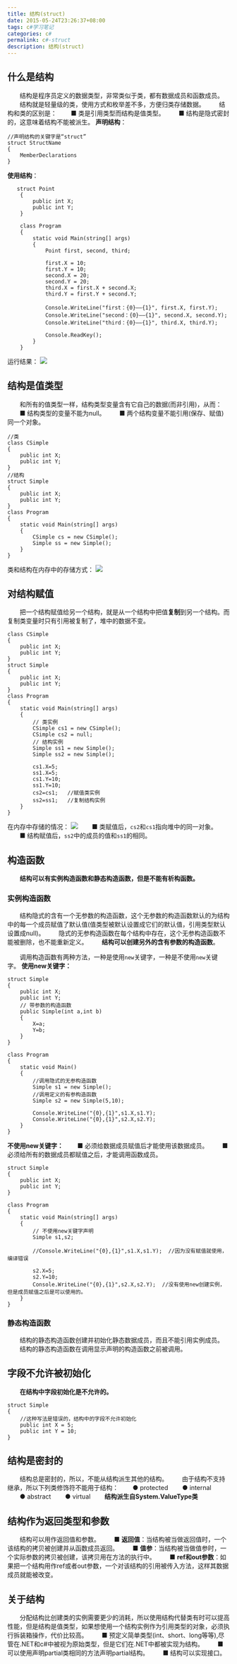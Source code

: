 ```yaml
---
title: 结构(struct)
date: 2015-05-24T23:26:37+08:00
tags: c#学习笔记
categories: c#
permalink: c#-struct
description: 结构(struct)
---
```

## 什么是结构
　　结构是程序员定义的数据类型，非常类似于类，都有数据成员和函数成员。
　　结构就是轻量级的类，使用方式和枚举差不多，方便归类存储数据。
　　结构和类的区别是：
　　■ 类是引用类型而结构是值类型。
　　■ 结构是隐式密封的，这意味着结构不能被派生。
**声明结构**：
```
//声明结构的关键字是“struct”
struct StructName
{
    MemberDeclarations
}
```
<!--more-->
**使用结构**：
```
   struct Point
    {
        public int X;
        public int Y;
    }

    class Program
    {
        static void Main(string[] args)
        {
            Point first, second, third;

            first.X = 10;
            first.Y = 10;
            second.X = 20;
            second.Y = 20;
            third.X = first.X + second.X;
            third.Y = first.Y + second.Y;

            Console.WriteLine("first：{0}——{1}", first.X, first.Y);
            Console.WriteLine("second：{0}——{1}", second.X, second.Y);
            Console.WriteLine("third：{0}——{1}", third.X, third.Y);

            Console.ReadKey();
        }
    }
```
运行结果：
![](/image/cSharp/cSharp75.png)

## 结构是值类型
　　和所有的值类型一样，结构类型变量含有它自己的数据(而非引用)，从而：
　　■ 结构类型的变量不能为null。
　　■ 两个结构变量不能引用(保存、赋值)同一个对象。

```
//类
class CSimple 
{
    public int X;
    public int Y;
}
//结构
struct Simple
{
    public int X;
    public int Y;
}
class Program
{
    static void Main(string[] args)
    {
        CSimple cs = new CSimple();
        Simple ss = new Simple();
    }
}
```
类和结构在内存中的存储方式：
![](/image/cSharp/cSharp76.png)

## 对结构赋值
　　把一个结构赋值给另一个结构，就是从一个结构中把值**复制**到另一个结构。而复制类变量时只有引用被复制了，堆中的数据不变。
```
class CSimple
{
    public int X;
    public int Y;
}
struct Simple
{
    public int X;
    public int Y;
}
class Program
{
    static void Main(string[] args)
    {
        // 类实例
        CSimple cs1 = new CSimple();
        CSimple cs2 = null;
        // 结构实例
        Simple ss1 = new Simple();
        Simple ss2 = new Simple();
        
        cs1.X=5;
        ss1.X=5;
        cs1.Y=10;
        ss1.Y=10;
        cs2=cs1;   //赋值类实例
        ss2=ss1;   //复制结构实例
    }
}
```
在内存中存储的情况：
![](/image/cSharp/cSharp77.png)
　　■ 类赋值后，`cs2`和`cs1`指向堆中的同一对象。
　　■ 结构赋值后，`ss2`中的成员的值和`ss1`的相同。　

## 构造函数
　　**结构可以有实例构造函数和静态构造函数，但是不能有析构函数。**

### 实例构造函数
　　结构隐式的含有一个无参数的构造函数，这个无参数的构造函数默认的为结构中的每一个成员赋值了默认值(值类型被默认设置成它们的默认值，引用类型默认设置成null)。
　　隐式的无参构造函数在每个结构中存在，这个无参构造函数不能被删除，也不能重新定义。
　　**结构可以创建另外的含有参数的构造函数**。

　　调用构造函数有两种方法，一种是使用`new`关键字，一种是不使用`new`关键字。
**使用new关键字：**
```
struct Simple
{
    public int X;
    public int Y;
    // 带参数的构造函数
    public Simple(int a,int b)
    {
        X=a;
        Y=b;
    }
}

class Program
{
    static void Main()
    {
        //调用隐式的无参构造函数
        Simple s1 = new Simple();
        //调用定义的有参构造函数
        Simple s2 = new Simple(5,10);
        
        Console.WriteLine("{0},{1}",s1.X,s1.Y);
        Console.WriteLine("{0},{1}",s2.X,s2.Y);
    }
}
```
**不使用new关键字：**
　　■ 必须给数据成员赋值后才能使用该数据成员。
　　■ 必须给所有的数据成员都赋值之后，才能调用函数成员。
```
struct Simple
{
    public int X;
    public int Y;
}

class Program
{
    static void Main(string[] args)
    {
        // 不使用new关键字声明
        Simple s1,s2;
        
        //Console.WriteLine("{0},{1}",s1.X,s1.Y);  //因为没有赋值就使用，编译错误
        
        s2.X=5;
        s2.Y=10;
        Console.WriteLine("{0},{1}",s2.X,s2.Y);  //没有使用new创建实例，但是成员赋值之后是可以使用的。
    }
}
```

### 静态构造函数
　　结构的静态构造函数创建并初始化静态数据成员，而且不能引用实例成员。
　　结构的静态构造函数在调用显示声明的构造函数之前被调用。

## 字段不允许被初始化
　　**在结构中字段初始化是不允许的。**
```
struct Simple
{
    //这种写法是错误的，结构中的字段不允许初始化
    public int X = 5;
    public int Y = 10;
}
```

## 结构是密封的
　　结构总是密封的，所以，不能从结构派生其他的结构。
　　由于结构不支持继承，所以下列类修饰符不能用于结构：
　　● protected
　　● internal
　　● abstract
　　● virtual
　　**结构派生自System.ValueType类**

## 结构作为返回类型和参数
　　结构可以用作返回值和参数。
　　■ **返回值**：当结构被当做返回值时，一个该结构的拷贝被创建并从函数成员返回。
　　■ **值参**：当结构被当做值参时，一个实际参数的拷贝被创建，该拷贝用在方法的执行中。
　　■ **ref和out参数**：如果把一个结构用作ref或者out参数，一个对该结构的引用被传入方法，这样其数据成员就能被改变。

## 关于结构
　　分配结构比创建类的实例需要更少的消耗，所以使用结构代替类有时可以提高性能，但是结构是值类型，如果想使用一个结构实例作为引用类型的对象，必须执行拆装箱操作，代价比较高。
　　■ 预定义简单类型(int、short、long等等),尽管在.NET和c#中被视为原始类型，但是它们在.NET中都被实现为结构。
　　■ 可以使用声明partial类相同的方法声明partial结构。
　　■ 结构可以实现接口。